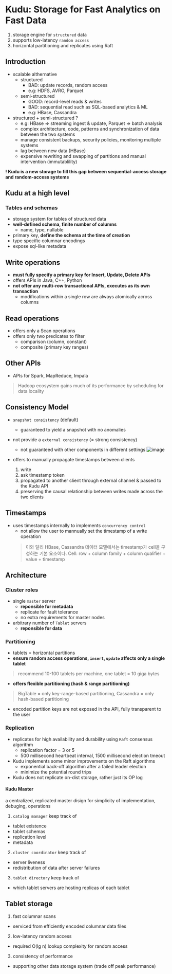 # Kudu: Storage for Fast Analytics on Fast Data

1. storage engine for `structured` data
2. supports low-latency `random access`
3. horizontal partitioning and replicates using Raft 


## Introduction
- scalable althernative
  - structured
    - BAD: update records, random access 
    - e.g: HDFS, AVRO, Parquet
  - semi-structured
    - GOOD: record-level reads & writes 
    - BAD: sequential read such as SQL-based analytics & ML 
    - e.g: HBase, Cassandra
 - structured + semi-structured ? 
   - e.g: HBase => streaming ingest & update, Parquet => batch analysis
   - complex architecture, code, patterns and synchronization of data between the two systems
   - manage consistent backups, security policies, monitoring multiple systems
   - lag between new data (HBase)
   - expensive rewriting and swapping of partitions and manual intervention (immutablility)

**! Kudu is a new storage to fill this gap between sequential-access storage and random-access systems**

## Kudu at a high level
### Tables and schemas
- storage system for tables of structured data
- **well-defined schema, finite number of columns**
  - name, type, nullable
- primary key, **define the schema at the time of creation**
- type specific columnar encodings
- expose sql-like metadata

## Write operations
- **must fully specify a primary key for Insert, Update, Delete APIs**
- offers APIs in Java, C++, Python
- **not offer any multi-row transactional APIs, executes as its own transaction**
  - modifications within a single row are always atomically across columns

## Read operations
- offers only a Scan operations 
- offers only two predicates to filter
  - comparison (column, constant)
  - composite (primary key ranges)

## Other APIs
- APIs for Spark, MapReduce, Impala
> Hadoop ecosystem gains much of its performance by scheduling for data locality

## Consistency Model
- `snapshot consistency` (default)
  - guaranteed to yield a snapshot with no anomalies 
- not provide a `external consistency` (= strong consistency)
  - not guaranteed with other components in different settings
  ![image](https://user-images.githubusercontent.com/13671946/80487995-a8e78180-8998-11ea-862a-e1fb7b867df9.png)
  
- offers to manually propagate timestamps between clients
  1) write 
  2) ask timestamp token 
  3) propagated to another client through external channel & passed to the Kudu API 
  4) preserving the causal relationship between writes made across the two clients 

## Timestamps
- uses timestamps internally to implements `concurrency control`
  - not allow the user to mannually set the timestamp of a write operation
  > 이와 달리 HBase, Cassandra 데이터 모델에서는 timestamp가 cell을 구성하는 기본 요소이다.
  > Cell: row + column family + column qualifier + value + timestamp
  
## Architecture
### Cluster roles
- single `master` server
  - **reponsible for metadata**
  - replicate for fault tolerance
  - no extra requirements for master nodes
- arbitrary number of `Tablet` servers
  - **reponsible for data**

### Partitioning
- tablets = horizontal partitions
- **ensure random access operations, `insert`, `update` affects only a single tablet**
> recommend 10-100 tablets per machine, one tablet = 10 giga bytes 
- **offers flexible partitioning (hash & range partitioning)**
> BigTable = only key-range-based partitioning, Cassandra = only hash-based partitioning
  - encoded partition keys are not exposed in the API, fully transparent to the user

### Replication
- replicates for high availability and durability using `Raft` consensus algorithm
  - replication factor = 3 or 5
  - 500 millisecond heartbeat interval, 1500 millisecond election tmeout 
- Kudu implements some minor improvements on the Raft algorithms
  - exponential back-off algorithm after a failed leader election
  - minimize the potential round trips
- Kudu does not replicate on-dist storage, rather just its OP log

#### Kudu Master
a centralized, replicated master disign for simplicity of implementation, debuging, operations
1) `catalog manager` keep track of
  - tablet existence
  - tablet schemas
  - replication level
  - metadata
2) `cluster coordinator` keep track of
  - server liveness 
  - redistribution of data after server failures
3) `tablet directory` keep track of
  - which tablet servers are hosting replicas of each tablet
  
## Tablet storage
1) fast columnar scans
  - serviced from efficiently encoded columnar data files
2) low-latency random access
  - required O(lg n) lookup complexity for random access
3) consistency of performance
  - supporting other data storage system (trade off peak performance) 
